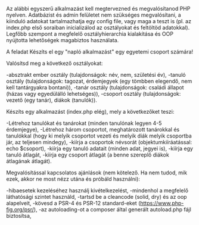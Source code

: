 Az alábbi egyszerű alkalmazást kell megtervezned és megvalósítanod PHP nyelven. Adatbázist és admin felületet nem szükséges megvalósítani, a kiinduló adatokat tartalmazhatja egy config file, vagy maga a teszt is (pl. az index.php első soraiban inicializálod az osztályokat és feltöltöd adatokkal). Legfőbb szempont a megfelelő osztályhierarchia kialakítása és OOP nyújtotta lehetőségek magabiztos használata.

A feladat
Készíts el egy "napló alkalmazást" egy egyetemi csoport számára!

Valósítsd meg a következő osztályokat:

-absztrakt ember osztály (tulajdonságok: név, nem, születési év),
-tanuló osztály (tulajdonságok: tagozat, érdemjegyek (egy tömbben elegendő, nem kell tantárgyakra bontani)),
-tanár osztály (tulajdonságok: családi állapot (házas vagy egyedülálló lehetséges)),
-csoport osztály (tulajdonságok: vezető (egy tanár), diákok (tanulók)).

Készíts egy alkalmazást (index.php elég), mely a következőket teszi:

-Létrehoz tanulókat és tanárokat (minden tanulónak legyen 4-5 érdemjegye),
-Létrehoz három csoportot, meghatározott tanárokkal és tanulókkal (hogy ki melyik csoportot vezeti és melyik diák melyik csoportba jár, az teljesen mindegy),
-kiírja a csoportok névsorát (objektumkiíráatással: echo $csoport),
-kiírja egy tanuló adatait (minden adat, jegyei is),
-kiírja egy tanuló átlagát,
-kiírja egy csoport átlagát (a benne szereplő diákok átlagának átlagát).

Megvalósítással kapcsolatos ajánlások (nem kötelező. Ha nem tudod, mik ezek, akkor ne most nézz utána és próbáld használni):

-hibaesetek kezeléséhez használj kivételkezelést,
-mindenhol a megfelelő láthatósági szintet használd,
-tartsd be a cleancode (solid, dry) és az oop alapelveit,
-kövesd a PSR-4 és PSR-12 standard-eket (https://www.php-fig.org/psr/),
-az autoloading-ot a composer által generált autoload.php fájl biztosítsa,